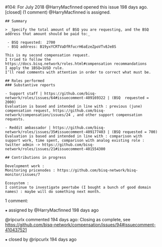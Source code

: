 #104: For July 2018
@HarryMacfinned opened this issue 198 days ago.  [closed] (1 comment)
@HarryMacfinned is assigned. 

    ## Summary
    
    > _Specify the total amount of BSQ you are requesting, and the BSQ address that amount should be paid to:_
    
     - BSQ requested:  2700 
     - BSQ address: B19yxYCRTVaDfRfucrH6aEzeZpoVTv8Je8S
    
    This is my second compensation request.
    I tried to follow the https://docs.bisq.network/roles.html#compensation recommandations
    I apply the 1BSQ=1USD rule.
    I’ll read comments with attention in order to correct what must be.
    
    ## Roles performed
    ### Substantive reports
    
    - Support staff | https://github.com/bisq-network/roles/issues/64#issuecomment-409169322 | (BSQ  requested = 2000)
    Evaluation is based and intended in line with : previous (june) compensation request, https://github.com/bisq-network/compensation/issues/24 , and other support compensation requests.
    
    - Reddit ambassador | https://github.com/bisq-network/roles/issues/35#issuecomment-409177403 | (BSQ requested = 700)
    Evaluation is based and intended in line with : comparison with support work, time spent, comparison with analog existing role : twitter admin -> https://github.com/bisq-network/roles/issues/21#issuecomment-401554300
    
    ## Contributions in progress
    
    Development work :
    Monitoring pricenodes : https://github.com/bisq-network/bisq-monitor/issues/7
    
    Ecosystem :
    I continue to investigate peertube (I bought a bunch of good domain names) : maybe will do something next month.


1 comment:

⁕ assigned by @HarryMacfinned 198 days ago

@ripcurlx commented 194 days ago:
    Closing as complete, see https://github.com/bisq-network/compensation/issues/94#issuecomment-410437521


⁕ closed by @ripcurlx 194 days ago

